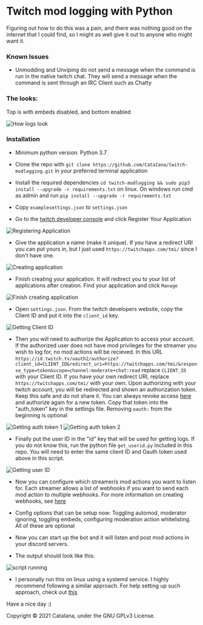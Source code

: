 # Twitch mod logging with Python

Figuring out how to do this was a pain, and there was nothing good on the internet that I could find, so I might as well give it out to anyone who might want it.

### Known Issues

- Unmodding and Unviping do not send a message when the command is run in the native twitch chat. They will send a message when the command is sent through an IRC Client such as Chatty

### The looks:

Top is with embeds disabled, and bottom enabled

![How logs look](https://i.kara.cx/modlogging/thelooks.png)

### Installation

- Minimum python version: Python 3.7

- Clone the repo with `git clone https://github.com/CataIana/twitch-modlogging.git` in your preferred terminal application

- Install the required dependencies `cd twitch-modlogging && sudo pip3 install --upgrade -r requirements.txt` on linux. On windows run cmd as admin and run `pip install --upgrade -r requirements.txt`

- Copy `examplesettings.json` to `settings.json`

- Go to the [twitch developer console](https://dev.twitch.tv/console) and click Register Your Application

![Registering Application](https://i.kara.cx/modlogging/devconsole.png)

- Give the application a name (make it unique). If you have a redirect URI you can put yours in, but I just used `https://twitchapps.com/tmi/` since I don't have one.

![Creating application](https://i.kara.cx/modlogging/createapplication.png)

- Finish creating your application. It will redirect you to your list of applications after creation. Find your application and click `Manage`

![Finish creating application](https://i.kara.cx/modlogging/manageapplication.png)

- Open `settings.json`. From the twitch developers website, copy the Client ID and put it into the `client_id` key.

![Getting Client ID](https://i.kara.cx/modlogging/clientid.png)

- Then you will need to authorize the Application to access your account. If the authorized user does not have mod privileges for the streamer you wish to log for, no mod actions will be recieved. In this URL `https://id.twitch.tv/oauth2/authorize?client_id=CLIENT_ID&redirect_uri=https://twitchapps.com/tmi/&response_type=token&scope=channel:moderate+chat:read` replace `CLIENT_ID` with your Client ID. If you have your own redirect URI, replace `https://twitchapps.com/tmi/` with your own. Upon authorizing with your twitch account, you will be redirected and shown an authorization token. Keep this safe and do not share it. You can always revoke access [here](https://www.twitch.tv/settings/connections) and authorize again for a new token. Copy that token into the "auth_token" key in the settings file. Removing `oauth:` from the beginning is optional

![Getting auth token 1](https://i.kara.cx/modlogging/getauthtoken1.png)
![Getting auth token 2](https://i.kara.cx/modlogging/getauthtoken2.png)

- Finally put the user ID in the "id" key that will be used for getting logs. If you do not know this, run the python file `get_userid.py` included in this repo. You will need to enter the same client ID and Oauth token used above in this script.

![Getting user ID](https://i.kara.cx/modlogging/getuserid.png)

- Now you can configure which streamer/s mod actions you want to listen for. Each streamer allows a list of webhooks if you want to send each mod action to multiple webhooks. For more information on creating webhooks, see [here](https://support.discord.com/hc/en-us/articles/228383668-Intro-to-Webhooks)

- Config options that can be setup now: Toggling automod, moderator ignoring, toggling embeds, configuring moderation action whitelisting. All of these are optional

- Now you can start up the bot and it will listen and post mod actions in your discord servers.
- The output should look like this:

![script running](https://i.kara.cx/modlogging/running.png)

- I personally run this on linux using a systemd service. I highly recommend following a similar approach. For help setting up such approach, check out [this](https://tecadmin.net/setup-autorun-python-script-using-systemd/)

Have a nice day :)

Copyright &copy; 2021 CataIana, under the GNU GPLv3 License.
